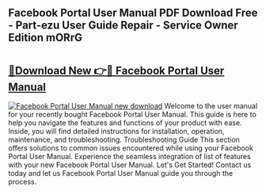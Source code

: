 ## Facebook Portal User Manual PDF Download Free - Part-ezu User Guide Repair - Service Owner Edition mORrG

# <h2><a href="http://bc15895.oget.top/?id=Facebook+Portal+User+Manual">🔗Download New 👉🔴 Facebook Portal User Manual</a></h2>

[![Facebook Portal User Manual new download](https://i.imgur.com/5g1atiW.png)](http://bc15895.oget.top/?id=Facebook+Portal+User+Manual)
Welcome to the user manual for your recently bought Facebook Portal User Manual. This guide is here to help you navigate the features and functions of your product with ease. Inside, you will find detailed instructions for installation, operation, maintenance, and troubleshooting. Troubleshooting Guide This section offers solutions to common issues encountered while using your Facebook Portal User Manual. Experience the seamless integration of list of features with your new Facebook Portal User Manual. Let's Get Started! Contact us today and let us Facebook Portal User Manual guide you through the process.
